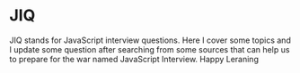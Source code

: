 # JIQ
JIQ stands for JavaScript interview questions. Here I cover some topics and I update some question after searching from some sources that can help us to prepare for the war named JavaScript Interview. Happy Leraning
